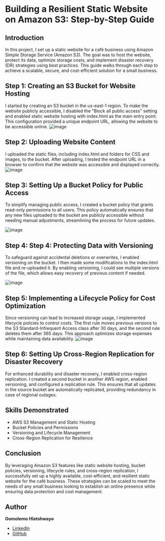 # Building a Resilient Static Website on Amazon S3: Step-by-Step Guide  

## Introduction  
In this project, I set up a static website for a café business using Amazon Simple Storage Service (Amazon S3). The goal was to host the website, protect its data, optimize storage costs, and implement disaster recovery (DR) strategies using best practices. This guide walks through each step to achieve a scalable, secure, and cost-efficient solution for a small business.

## Step 1: Creating an S3 Bucket for Website Hosting
I started by creating an S3 bucket in the us-east-1 region. To make the website publicly accessible, I disabled the "Block all public access" setting and enabled static website hosting with index.html as the main entry point. This configuration provided a unique endpoint URL, allowing the website to be accessible online.
![image](https://github.com/user-attachments/assets/1067bef7-4115-444e-962b-fcf73efb0e0c)



## Step 2: Uploading Website Content
I uploaded the static files, including index.html and folders for CSS and images, to the bucket. After uploading, I tested the endpoint URL in a browser to confirm that the website was accessible and displayed correctly.
![image](https://github.com/user-attachments/assets/2e543ff5-9578-40b5-85a6-568df34cf633)



## Step 3: Setting Up a Bucket Policy for Public Access
To simplify managing public access, I created a bucket policy that grants read-only permissions to all users. This policy automatically ensures that any new files uploaded to the bucket are publicly accessible without needing manual adjustments, streamlining the process for future updates.

![image](https://github.com/user-attachments/assets/910cd8d0-b3b1-4725-b6fe-42b280f66cbe)



## Step 4: Step 4: Protecting Data with Versioning
To safeguard against accidental deletions or overwrites, I enabled versioning on the bucket. I then made some modifications to the index.html file and re-uploaded it. By enabling versioning, I could see multiple versions of the file, which allows easy recovery of previous content if needed.

![image](https://github.com/user-attachments/assets/957b1e13-0e30-4b16-aa44-aa22ecc3488c)



## Step 5: Implementing a Lifecycle Policy for Cost Optimization
Since versioning can lead to increased storage usage, I implemented lifecycle policies to control costs. The first rule moves previous versions to the S3 Standard-Infrequent Access class after 30 days, and the second rule deletes them after 365 days. This approach optimizes storage expenses while maintaining data availability.
![image](https://github.com/user-attachments/assets/128eced9-1026-46df-8cde-f2d5fe45d192)


## Step 6: Setting Up Cross-Region Replication for Disaster Recovery
For enhanced durability and disaster recovery, I enabled cross-region replication. I created a second bucket in another AWS region, enabled versioning, and configured a replication rule. This ensures that all updates in the source bucket are automatically replicated, providing redundancy in case of regional outages.


## Skills Demonstrated  
- AWS S3 Management and Static Hosting  
- Bucket Policies and Permissions  
- Versioning and Lifecycle Management  
- Cross-Region Replication for Resilience  

## Conclusion  
By leveraging Amazon S3 features like static website hosting, bucket policies, versioning, lifecycle rules, and cross-region replication, I successfully set up a highly available, cost-efficient, and resilient static website for the café business. These strategies can be scaled to meet the needs of any small business looking to establish an online presence while ensuring data protection and cost management. 
 

## Author  
**Gomolemo Hlatshwayo**  
- [LinkedIn](https://www.linkedin.com/in/gomolemo-hlatshwayo-2b844522a/)  
- [GitHub](https://github.com/gomolemo-sudo)  

